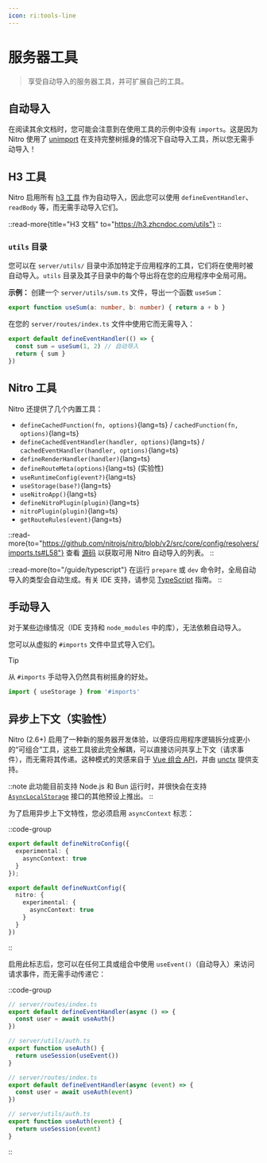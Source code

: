 ```yaml
---
icon: ri:tools-line
---
```


# 服务器工具

> 享受自动导入的服务器工具，并可扩展自己的工具。

## 自动导入

在阅读其余文档时，您可能会注意到在使用工具的示例中没有 `imports`。这是因为 Nitro 使用了 [unimport](https://github.com/unjs/unimport) 在支持完整树摇身的情况下自动导入工具，所以您无需手动导入！

## H3 工具

Nitro 启用所有 [h3 工具](https://h3.zhcndoc.com/utils) 作为自动导入，因此您可以使用 `defineEventHandler`、`readBody` 等，而无需手动导入它们。

::read-more{title="H3 文档" to="https://h3.zhcndoc.com/utils"}
::

### `utils` 目录

您可以在 `server/utils/` 目录中添加特定于应用程序的工具，它们将在使用时被自动导入。`utils` 目录及其子目录中的每个导出将在您的应用程序中全局可用。

**示例：** 创建一个 `server/utils/sum.ts` 文件，导出一个函数 `useSum`：

```ts [server/utils/sum.ts]
export function useSum(a: number, b: number) { return a + b }
```

在您的 `server/routes/index.ts` 文件中使用它而无需导入：

```ts [server/routes/index.ts]
export default defineEventHandler(() => {
  const sum = useSum(1, 2) // 自动导入
  return { sum }
})
```

## Nitro 工具

Nitro 还提供了几个内置工具：

<!-- TODO:使用 automd -->

- `defineCachedFunction(fn, options)`{lang=ts} / `cachedFunction(fn, options)`{lang=ts}
- `defineCachedEventHandler(handler, options)`{lang=ts} / `cachedEventHandler(handler, options)`{lang=ts}
- `defineRenderHandler(handler)`{lang=ts}
- `defineRouteMeta(options)`{lang=ts} (实验性)
- `useRuntimeConfig(event?)`{lang=ts}
- `useStorage(base?)`{lang=ts}
- `useNitroApp()`{lang=ts}
- `defineNitroPlugin(plugin)`{lang=ts}
- `nitroPlugin(plugin)`{lang=ts}
- `getRouteRules(event)`{lang=ts}

::read-more{to="https://github.com/nitrojs/nitro/blob/v2/src/core/config/resolvers/imports.ts#L58"}
查看 [源码](https://github.com/nitrojs/nitro/blob/v2/src/core/config/resolvers/imports.ts#L58) 以获取可用 Nitro 自动导入的列表。
::

::read-more{to="/guide/typescript"}
在运行 `prepare` 或 `dev` 命令时，全局自动导入的类型会自动生成。有关 IDE 支持，请参见 [TypeScript](/guide/typescript) 指南。
::

## 手动导入

对于某些边缘情况（IDE 支持和 `node_modules` 中的库），无法依赖自动导入。

您可以从虚拟的 `#imports` 文件中显式导入它们。

> [!TIP]
> 从 `#imports` 手动导入仍然具有树摇身的好处。

```js [server/plugins/test.ts]
import { useStorage } from '#imports'
```

## 异步上下文（实验性）

Nitro (2.6+) 启用了一种新的服务器开发体验，以便将应用程序逻辑拆分成更小的“可组合”工具，这些工具彼此完全解耦，可以直接访问共享上下文（请求事件），而无需将其传递。这种模式的灵感来自于 [Vue 组合 API](https://vuejs.org/guide/extras/composition-api-faq.html#why-composition-api)，并由 [unctx](https://github.com/unjs/unctx) 提供支持。

::note
此功能目前支持 Node.js 和 Bun 运行时，并很快会在支持 [`AsyncLocalStorage`](https://nodejs.org/api/async_context.html#class-asynclocalstorage) 接口的其他预设上推出。
::

为了启用异步上下文特性，您必须启用 `asyncContext` 标志：

::code-group
```ts [nitro.config.ts]
export default defineNitroConfig({
  experimental: {
    asyncContext: true
  }
});
```
```ts [nuxt.config.ts]
export default defineNuxtConfig({
  nitro: {
    experimental: {
      asyncContext: true
    }
  }
})
```
::

启用此标志后，您可以在任何工具或组合中使用 `useEvent()`（自动导入）来访问请求事件，而无需手动传递它：

::code-group
```ts [使用异步上下文]
// server/routes/index.ts
export default defineEventHandler(async () => {
  const user = await useAuth()
})

// server/utils/auth.ts
export function useAuth() {
  return useSession(useEvent())
}
```
```ts [不使用异步上下文]
// server/routes/index.ts
export default defineEventHandler(async (event) => {
  const user = await useAuth(event)
})

// server/utils/auth.ts
export function useAuth(event) {
  return useSession(event)
}
```
::
